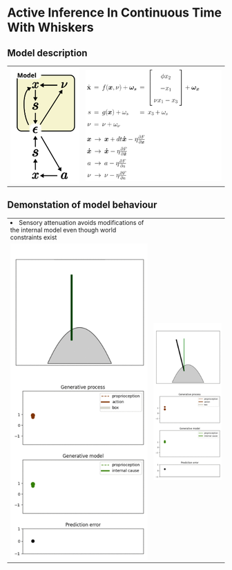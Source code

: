 
# Active Inference In Continuous Time With Whiskers

## Model description
<table>
<tr>
<td>
<img src="pics/model.svg" width="100%"/>
</td>
<td>
<img src="pics/description_gm.svg" width="1200em"/>
</td>
</tr>
</table>

## Demonstation of model behaviour
<table>
  <tr>
    <td>
    <li> Sensory attenuation avoids modifications of the internal model even though world constraints exist </li>
    </td>
    </tr>
    <t>    
    <td>
    <img src="pics/normal.gif" width="100%"/></td>
    <td><img src="pics/large.gif" width="100%"/></td>
  </tr>

</table>
